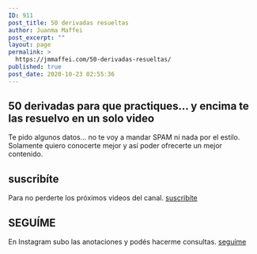 ```yaml
---
ID: 911
post_title: 50 derivadas resueltas
author: Juanma Maffei
post_excerpt: ""
layout: page
permalink: >
  https://jmmaffei.com/50-derivadas-resueltas/
published: true
post_date: 2020-10-23 02:55:36
---
```

<h2>50 derivadas para que practiques... y encima te las resuelvo en un solo video</h2>
Te pido algunos datos... no te voy a mandar SPAM ni nada por el estilo. Solamente quiero conocerte mejor y así poder ofrecerte un mejor contenido.
<h2>suscribíte</h2>
Para no perderte los próximos videos del canal.

<a href="https://www.youtube.com/c/juanmamaffei?sub_confirmation=1" target="_blank" role="button" rel="noopener noreferrer">
suscribíte
</a>
<h2>SEGUÍME</h2>
En Instagram subo las anotaciones y podés hacerme consultas.

<a href="https://www.instagram.com/juanmamaffei_matematica/" target="_blank" role="button" rel="noopener noreferrer">
seguíme
</a>